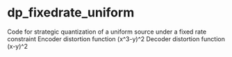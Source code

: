 # dp_fixedrate_uniform
Code for strategic quantization of a uniform source under a fixed rate constraint
Encoder distortion function (x^3-y)^2
Decoder distortion function (x-y)^2
